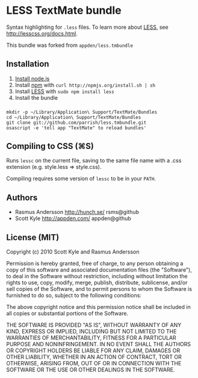 # LESS TextMate bundle

Syntax highlighting for `.less` files. To learn more about [LESS][], see <http://lesscss.org/docs.html>.

This bundle was forked from `appden/less.tmbundle`

## Installation

1. [Install node.js](https://github.com/joyent/node/wiki/Installation)
2. Install [npm](https://github.com/isaacs/npm) with `curl http://npmjs.org/install.sh | sh`
3. Install [LESS](http://lesscss.org/) with `sudo npm install less`
4. Install the bundle

### 

    mkdir -p ~/Library/Application\ Support/TextMate/Bundles
    cd ~/Library/Application\ Support/TextMate/Bundles
    git clone git://github.com/parrish/less.tmbundle.git
    osascript -e 'tell app "TextMate" to reload bundles'

## Compiling to CSS (⌘S)

Runs `lessc` on the current file, saving to the same file name with a .css extension (e.g. style.less => style.css).

Compiling requires some version of `lessc` to be in your `PATH`.

## Authors

* Rasmus Andersson <http://hunch.se/> rsms@github
* Scott Kyle <http://appden.com/> appden@github

## License (MIT)

Copyright (c) 2010 Scott Kyle and Rasmus Andersson

Permission is hereby granted, free of charge, to any person obtaining a copy
of this software and associated documentation files (the "Software"), to deal
in the Software without restriction, including without limitation the rights
to use, copy, modify, merge, publish, distribute, sublicense, and/or sell
copies of the Software, and to permit persons to whom the Software is
furnished to do so, subject to the following conditions:

The above copyright notice and this permission notice shall be included in
all copies or substantial portions of the Software.

THE SOFTWARE IS PROVIDED "AS IS", WITHOUT WARRANTY OF ANY KIND, EXPRESS OR
IMPLIED, INCLUDING BUT NOT LIMITED TO THE WARRANTIES OF MERCHANTABILITY,
FITNESS FOR A PARTICULAR PURPOSE AND NONINFRINGEMENT. IN NO EVENT SHALL THE
AUTHORS OR COPYRIGHT HOLDERS BE LIABLE FOR ANY CLAIM, DAMAGES OR OTHER
LIABILITY, WHETHER IN AN ACTION OF CONTRACT, TORT OR OTHERWISE, ARISING FROM,
OUT OF OR IN CONNECTION WITH THE SOFTWARE OR THE USE OR OTHER DEALINGS IN
THE SOFTWARE.


[LESS]: http://lesscss.org
